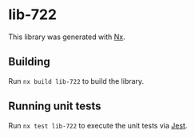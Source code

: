 # lib-722

This library was generated with [Nx](https://nx.dev).

## Building

Run `nx build lib-722` to build the library.

## Running unit tests

Run `nx test lib-722` to execute the unit tests via [Jest](https://jestjs.io).
